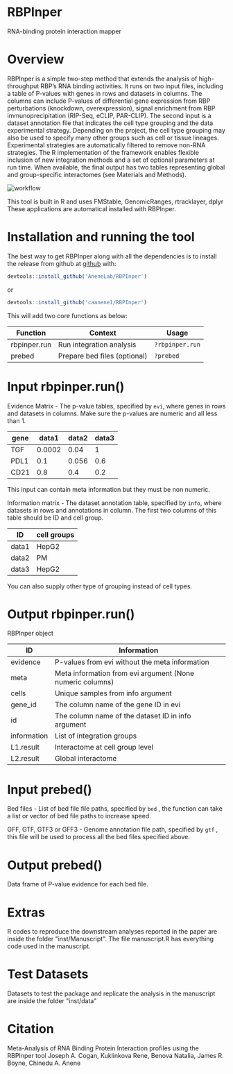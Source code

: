 # RBPInper
RNA-binding protein interaction mapper

# Overview
RBPInper is a simple two-step method that extends the analysis of high-throughput RBP’s RNA binding activities. It runs on two input files, including a table of P-values with genes in rows and datasets in columns. The columns can include P-values of differential gene expression from RBP perturbations (knockdown, overexpression), signal enrichment from RBP immunoprecipitation (RIP-Seq, eCLIP, PAR-CLIP). The second input is a dataset annotation file that indicates the cell type grouping and the data experimental strategy. Depending on the project, the cell type grouping may also be used to specify many other groups such as cell or tissue lineages. Experimental strategies are automatically filtered to remove non-RNA strategies. The R implementation of the framework enables flexible inclusion of new integration methods and a set of optional parameters at run time. When available, the final output has two tables representing global and group-specific interactomes (see Materials and Methods).

![workflow](https://github.com/caanene1/RBPInper/blob/5e39afdf71e8fa5faa4515ddc0d245a44bd8f4f6/Workflow.jpg)



This tool is built in R and uses FMStable, GenomicRanges, rtracklayer, dplyr
These applications are automatical installed with RBPInper.

# Installation and running the tool
The best way to get RBPInper along with all the dependencies is to install the release from github at [github](https://github.com/AneneLab/RBPInper) with:

``` r
devtools::install_github('AneneLab/RBPInper')
```
or 

``` r
devtools::install_github('caanene1/RBPInper')
```

This will add two core functions as below:

| Function | Context | Usage |
| ---    | --- | --- |
| rbpinper.run | Run integration analysis | ```?rbpinper.run``` |
| prebed | Prepare bed files (optional) | ```?prebed``` |

# Input rbpinper.run()
Evidence Matrix - The p-value tables, specified by ```evi```, where genes in rows and datasets in columns.
Make sure the p-values are numeric and all less than 1.

| gene  | data1 | data2 | data3 |
| --- | --- | --- | --- |
| TGF | 0.0002 | 0.04 | 1 | 
| PDL1  |  0.1  | 0.056  |  0.6  |
| CD21  |  0.8  | 0.4  |  0.2 |

This input can contain meta information but they must be non numeric.

Information matrix - The dataset annotation table, specified by ```info```, where datasets in rows and annotations in column. The first two columns of this table should be ID and cell group. 

| ID  | cell groups |
| --- | --- |
| data1 | HepG2 |
| data2  |  PM  |
| data3  |  HepG2  |

You can also supply other type of grouping instead of cell types.


# Output rbpinper.run()
RBPInper object

| ID | Information |
| --- | --- |
| evidence | P-values from evi without the meta information |
|  meta | Meta information from evi argument (None numeric columns) |
|  cells  | Unique samples from info argument |
|  gene_id  | The column name of the gene ID in evi |
|  id | The column name of the dataset ID in info argument |
|  information |  List of integration groups |
| L1.result | Interactome at cell group level |
| L2.result | Global interactome |


# Input prebed()
Bed files - List of bed file file paths, specified by ```bed``` , the function can take a list or vector of bed file paths to increase speed.

GFF, GTF, GTF3 or GFF3 - Genome annotation file path, specified by ```gtf``` , this file will be used to process all the bed files specified above.


# Output prebed()
Data frame of P-value evidence for each bed file.

# Extras
R codes to reproduce the downstream analyses reported in the paper are inside the folder "inst/Manuscript". The file manuscript.R has everything code used in the manuscript.

# Test Datasets
Datasets to test the package and replicate the analysis in the manuscript are inside the folder "inst/data"


# Citation
Meta-Analysis of RNA Binding Protein Interaction profiles using the RBPInper tool
Joseph A. Cogan, Kuklinkova Rene, Benova Natalia, James R. Boyne, Chinedu A. Anene
